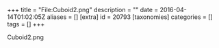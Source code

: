 +++
title = "File:Cuboid2.png"
description = ""
date = 2016-04-14T01:02:05Z
aliases = []
[extra]
id = 20793
[taxonomies]
categories = []
tags = []
+++

Cuboid2.png
